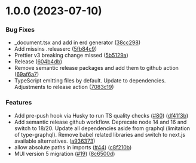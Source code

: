 # 1.0.0 (2023-07-10)


### Bug Fixes

* _document.tsx and add in erd generator ([38cc298](https://github.com/MileTwo/nextjs-ts-prisma-auto-graphql/commit/38cc29877c37831eb3565006ed6982e02cabce04))
* Add missins .releaserc ([5fb84c9](https://github.com/MileTwo/nextjs-ts-prisma-auto-graphql/commit/5fb84c9cac654f7ca7dc4134974f03998d66094e))
* Prettier v3 breaking change missed ([5b5129a](https://github.com/MileTwo/nextjs-ts-prisma-auto-graphql/commit/5b5129a4421dd0ce982b44f8794f770662bfa800))
* Release ([604b4db](https://github.com/MileTwo/nextjs-ts-prisma-auto-graphql/commit/604b4db3cabb6389bc71c1c498a5179ef3facd03))
* Remove semantic release packages and add them to github action ([69af6a7](https://github.com/MileTwo/nextjs-ts-prisma-auto-graphql/commit/69af6a7a01f893ac3b3bc208a025973d95b9c77d))
* TypeScript emitting files by default. Update to dependencies. Adjustments to release action ([7083c19](https://github.com/MileTwo/nextjs-ts-prisma-auto-graphql/commit/7083c19e57acac06856852f38b693db2ea167e25))


### Features

* Add pre-push hook via Husky to run TS quality checks ([#80](https://github.com/MileTwo/nextjs-ts-prisma-auto-graphql/issues/80)) ([df41f3b](https://github.com/MileTwo/nextjs-ts-prisma-auto-graphql/commit/df41f3bf722f0f30c4098f4611e2c3992a752c6f))
* Add semantic release github workflow. Deprecate node 14 and 16 and switch to 18/20. Update all dependencies aside from graphql (limitation of type-graphql). Remove babel related libraries and switch to next.js available alternatives. ([a936373](https://github.com/MileTwo/nextjs-ts-prisma-auto-graphql/commit/a93637361bb401343c8f0840689169ba329d031d))
* allow absolute paths in imports ([#44](https://github.com/MileTwo/nextjs-ts-prisma-auto-graphql/issues/44)) ([c8f210b](https://github.com/MileTwo/nextjs-ts-prisma-auto-graphql/commit/c8f210b0fbfbaec8480f383477cf49d06287d6b1))
* MUI version 5 migration ([#19](https://github.com/MileTwo/nextjs-ts-prisma-auto-graphql/issues/19)) ([8c6500d](https://github.com/MileTwo/nextjs-ts-prisma-auto-graphql/commit/8c6500dae971b975283e2617612c123eebfbe511))
